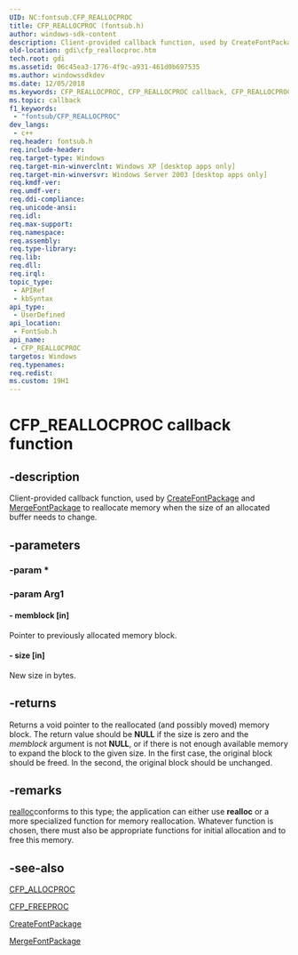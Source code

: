 ```yaml
---
UID: NC:fontsub.CFP_REALLOCPROC
title: CFP_REALLOCPROC (fontsub.h)
author: windows-sdk-content
description: Client-provided callback function, used by CreateFontPackage and MergeFontPackage to reallocate memory when the size of an allocated buffer needs to change.
old-location: gdi\cfp_reallocproc.htm
tech.root: gdi
ms.assetid: 06c45ea3-1776-4f9c-a931-461d0b697535
ms.author: windowssdkdev
ms.date: 12/05/2018
ms.keywords: CFP_REALLOCPROC, CFP_REALLOCPROC callback, CFP_REALLOCPROC callback function [Windows GDI], _win32_CFP_REALLOCPROC, fontsub/CFP_REALLOCPROC, gdi.cfp_reallocproc
ms.topic: callback
f1_keywords: 
 - "fontsub/CFP_REALLOCPROC"
dev_langs:
 - c++
req.header: fontsub.h
req.include-header: 
req.target-type: Windows
req.target-min-winverclnt: Windows XP [desktop apps only]
req.target-min-winversvr: Windows Server 2003 [desktop apps only]
req.kmdf-ver: 
req.umdf-ver: 
req.ddi-compliance: 
req.unicode-ansi: 
req.idl: 
req.max-support: 
req.namespace: 
req.assembly: 
req.type-library: 
req.lib: 
req.dll: 
req.irql: 
topic_type:
 - APIRef
 - kbSyntax
api_type:
 - UserDefined
api_location:
 - FontSub.h
api_name:
 - CFP_REALLOCPROC
targetos: Windows
req.typenames: 
req.redist: 
ms.custom: 19H1
---
```


# CFP_REALLOCPROC callback function


## -description


Client-provided callback function, used by <a href="https://docs.microsoft.com/windows/desktop/api/fontsub/nf-fontsub-createfontpackage">CreateFontPackage</a> and <a href="https://docs.microsoft.com/windows/desktop/api/fontsub/nf-fontsub-mergefontpackage">MergeFontPackage</a> to reallocate memory when the size of an allocated buffer needs to change.


## -parameters




### -param *


### -param Arg1








#### - memblock [in]

Pointer to previously allocated memory block.


#### - size [in]

New size in bytes.


## -returns



Returns a void pointer to the reallocated (and possibly moved) memory block. The return value should be <b>NULL</b> if the size is zero and the <i>memblock</i> argument is not <b>NULL</b>, or if there is not enough available memory to expand the block to the given size. In the first case, the original block should be freed. In the second, the original block should be unchanged.




## -remarks




<a href="https://docs.microsoft.com/previous-versions/visualstudio/visual-studio-2010/xbebcx7d(v=vs.100)">realloc</a>conforms to this type; the application can either use <b>realloc</b> or a more specialized function for memory reallocation. Whatever function is chosen, there must also be appropriate functions for initial allocation and to free this memory.




## -see-also




<a href="https://docs.microsoft.com/windows/desktop/api/fontsub/nc-fontsub-cfp_allocproc">CFP_ALLOCPROC</a>



<a href="https://docs.microsoft.com/windows/desktop/api/fontsub/nc-fontsub-cfp_freeproc">CFP_FREEPROC</a>



<a href="https://docs.microsoft.com/windows/desktop/api/fontsub/nf-fontsub-createfontpackage">CreateFontPackage</a>



<a href="https://docs.microsoft.com/windows/desktop/api/fontsub/nf-fontsub-mergefontpackage">MergeFontPackage</a>
 

 

